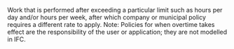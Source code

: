 Work that is performed after exceeding a particular limit such as hours per day and/or hours per week, after which company or municipal policy requires a different rate to apply. Note: Policies for when overtime takes effect are the responsibility of the user or application; they are not modelled in IFC.
